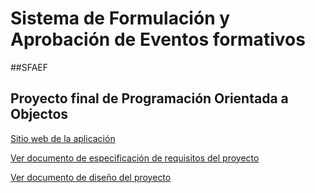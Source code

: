 # Sistema de Formulación y Aprobación de Eventos formativos

##SFAEF

## Proyecto final de Programación Orientada a Objectos
[Sitio web de la aplicación](https://sfaef-44a5c.web.app/#/)  

[Ver documento de especificación de requisitos del proyecto](https://firebasestorage.googleapis.com/v0/b/sfaef-44a5c.appspot.com/o/Especificacion%20de%20Requisitos.pdf?alt=media&token=afeeced9-1387-4e89-84a8-5ac083d609cf)  

[Ver documento de diseño del proyecto](https://firebasestorage.googleapis.com/v0/b/sfaef-44a5c.appspot.com/o/ADOO%20Dise%C3%B1o%20de%20Software.pdf?alt=media&token=aa6ef915-516c-472b-b0a8-b5d5a326d8a6)


